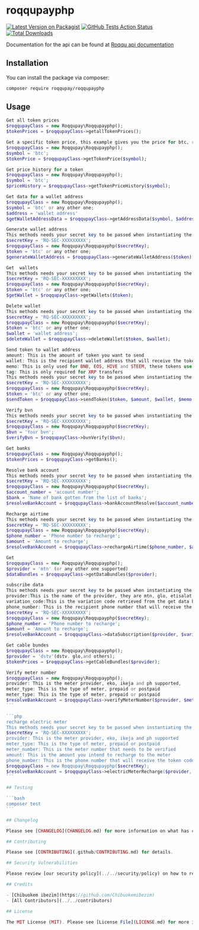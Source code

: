 # roqqupayphp

[![Latest Version on Packagist](https://img.shields.io/packagist/v/roqqupay/roqqupayphp.svg?style=flat-square)](https://packagist.org/packages/roqqupay/roqqupayphp)
[![GitHub Tests Action Status](https://img.shields.io/github/workflow/status/roqqupay/roqqupayphp/Tests?label=tests)](https://github.com/roqqupay/roqqupayphp/actions?query=workflow%3ATests+branch%3Amaster)
[![Total Downloads](https://img.shields.io/packagist/dt/roqqupay/roqqupayphp.svg?style=flat-square)](https://packagist.org/packages/roqqupay/roqqupayphp)


Documentation for the api can be found at [Roqqu api documentation](https://developers.roqqu.com/reference)


## Installation

You can install the package via composer:

```bash
composer require roqqupay/roqqupayphp
```

## Usage

```php
Get all token prices
$roqqupayClass = new Roqqupay\Roqqupayphp();
$tokenPrices = $roqqupayClass->getallTokenPrices();
```

```php
Get a specific token price, this example gives you the price for btc, replace with token symbol name, to get the price
$roqqupayClass = new Roqqupay\Roqqupayphp();
$symbol = 'btc';
$tokenPrice = $roqqupayClass->getTokenPrice($symbol);
```

```php
Get price history for a token
$roqqupayClass = new Roqqupay\Roqqupayphp();
$symbol = 'btc';
$priceHistory = $roqqupayClass->getTokenPriceHistory($symbol);
```

```php
Get data for a wallet address 
$roqqupayClass = new Roqqupay\Roqqupayphp();
$symbol = 'btc' or any other one;
$address = 'wallet address'
$getWalletAddressData = $roqqupayClass->getAddressData($symbol, $address);
```

```php
Generate wallet address
This methods needs your secret key to be passed when instantiating the class
$secretKey = 'RQ-SEC-XXXXXXXXX';
$roqqupayClass = new Roqqupay\Roqqupayphp($secretKey);
$token = 'btc' or any other one;
$generateWalletAddress = $roqqupayClass->generateWalletAddress($token);
```

```php
Get  wallets
This methods needs your secret key to be passed when instantiating the class
$secretKey = 'RQ-SEC-XXXXXXXXX';
$roqqupayClass = new Roqqupay\Roqqupayphp($secretKey);
$token = 'btc' or any other one;
$getWallet = $roqqupayClass->getWallets($token);
```

```php
Delete wallet
This methods needs your secret key to be passed when instantiating the class
$secretKey = 'RQ-SEC-XXXXXXXXX';
$roqqupayClass = new Roqqupay\Roqqupayphp($secretKey);
$token = 'btc' or any other one;
$wallet = 'wallet address';
$deleteWallet = $roqqupayClass->deleteWallet($token, $wallet);
```

```php
Send token to wallet address 
amount: This is the amount of token you want to send
wallet: This is the recipient wallet address that will receive the token
memo: This is only used for BNB, EOS, HIVE and STEEM, these tokens use the optional memo system
tag: This is only required for XRP transfers
This methods needs your secret key to be passed when instantiating the class
$secretKey = 'RQ-SEC-XXXXXXXXX';
$roqqupayClass = new Roqqupay\Roqqupayphp($secretKey);
$token = 'btc' or any other one;
$sendToken = $roqqupayClass->sendToken($token, $amount, $wallet, $memo, $tag);
```

```php
Verify bvn
This methods needs your secret key to be passed when instantiating the class
$secretKey = 'RQ-SEC-XXXXXXXXX';
$roqqupayClass = new Roqqupay\Roqqupayphp($secretKey);
$bvn = 'Your bvn';
$verifyBvn = $roqqupayClass->bvnVerify($bvn);
```

```php
Get banks
$roqqupayClass = new Roqqupay\Roqqupayphp();
$tokenPrices = $roqqupayClass->getBanks();
```

```php
Resolve bank account
This methods needs your secret key to be passed when instantiating the class
$secretKey = 'RQ-SEC-XXXXXXXXX';
$roqqupayClass = new Roqqupay\Roqqupayphp($secretKey);
$account_number = 'account number';
$bank = 'Name of bank gotten from the list of banks';
$resolveBankAccount = $roqqupayClass->bankAccountResolve($account_number, $bank);
```

```php
Recharge airtime
This methods needs your secret key to be passed when instantiating the class
$secretKey = 'RQ-SEC-XXXXXXXXX';
$roqqupayClass = new Roqqupay\Roqqupayphp($secretKey);
$phone_number = 'Phone number to recharge';
$amount = 'Amount to recharge';
$resolveBankAccount = $roqqupayClass->rechargeAirtime($phone_number, $amount);
```

```php
Get 
$roqqupayClass = new Roqqupay\Roqqupayphp();
$provider = 'mtn' (or any other one supported)
$dataBundles = $roqqupayClass->getDataBundles($provider);
```


```php
subscribe data
This methods needs your secret key to be passed when instantiating the class
provider:This is the name of the provider, they are mtn, glo, etisalat and airtel
variation_code:This is the variation code retrieved from the get data bundles endpoint
phone_number: This is the recipient phone number that will receive the data bundle
$secretKey = 'RQ-SEC-XXXXXXXXX';
$roqqupayClass = new Roqqupay\Roqqupayphp($secretKey);
$phone_number = 'Phone number to recharge';
$amount = 'Amount to recharge';
$resolveBankAccount = $roqqupayClass->dataSubscription($provider, $variation_code, $phone_number);
```

```php
Get cable bundes
$roqqupayClass = new Roqqupay\Roqqupayphp();
$provider = 'dstv'(dstv. glo,and others);
$tokenPrices = $roqqupayClass->getCableBundles($provider);
```

`````php
Verify meter number
$roqqupayClass = new Roqqupay\Roqqupayphp();
provider: This is the meter provider, eko, ikeja and ph supported,
meter_type: This is the type of meter, prepaid or postpaid
meter_type: This is the type of meter, prepaid or postpaid
$resolveBankAccount = $roqqupayClass->verifyMeterNumber($provider, $meter_type, $meter_number));`
```

```php
recharge electric meter
This methods needs your secret key to be passed when instantiating the class
$secretKey = 'RQ-SEC-XXXXXXXXX';
provider: This is the meter provider, eko, ikeja and ph supported
meter_type: This is the type of meter, prepaid or postpaid
meter_number: This is the meter number that needs to be verified
amount: This is the amount you intend to recharge to the meter
phone_number: This is the phone number that will receive the token code after paying
$roqqupayClass = new Roqqupay\Roqqupayphp($secretKey);
$resolveBankAccount = $roqqupayClass->electricMeterRecharge($provider, $meter_type, $meter_number, $amount, $phone_number);
```

## Testing

```bash
composer test
```

## Changelog

Please see [CHANGELOG](CHANGELOG.md) for more information on what has changed recently.

## Contributing

Please see [CONTRIBUTING](.github/CONTRIBUTING.md) for details.

## Security Vulnerabilities

Please review [our security policy](../../security/policy) on how to report security vulnerabilities.

## Credits

- [Chibuokem ibezim](https://github.com/Chibuokemibezim)
- [All Contributors](../../contributors)

## License

The MIT License (MIT). Please see [License File](LICENSE.md) for more information.
